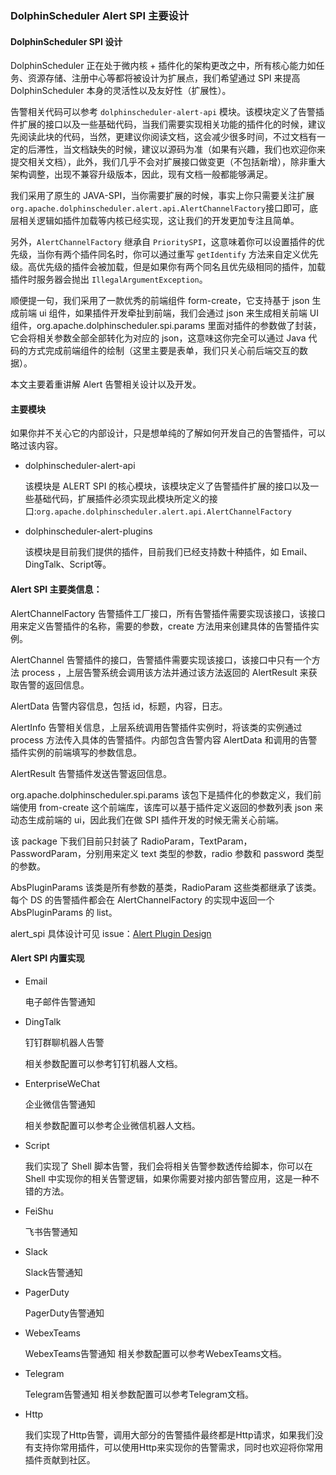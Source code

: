 ### DolphinScheduler Alert SPI 主要设计

#### DolphinScheduler SPI 设计

DolphinScheduler 正在处于微内核 + 插件化的架构更改之中，所有核心能力如任务、资源存储、注册中心等都将被设计为扩展点，我们希望通过 SPI 来提高 DolphinScheduler 本身的灵活性以及友好性（扩展性）。

告警相关代码可以参考 `dolphinscheduler-alert-api` 模块。该模块定义了告警插件扩展的接口以及一些基础代码，当我们需要实现相关功能的插件化的时候，建议先阅读此块的代码，当然，更建议你阅读文档，这会减少很多时间，不过文档有一定的后滞性，当文档缺失的时候，建议以源码为准（如果有兴趣，我们也欢迎你来提交相关文档），此外，我们几乎不会对扩展接口做变更（不包括新增），除非重大架构调整，出现不兼容升级版本，因此，现有文档一般都能够满足。

我们采用了原生的 JAVA-SPI，当你需要扩展的时候，事实上你只需要关注扩展`org.apache.dolphinscheduler.alert.api.AlertChannelFactory`接口即可，底层相关逻辑如插件加载等内核已经实现，这让我们的开发更加专注且简单。

另外，`AlertChannelFactory` 继承自 `PrioritySPI`，这意味着你可以设置插件的优先级，当你有两个插件同名时，你可以通过重写 `getIdentify` 方法来自定义优先级。高优先级的插件会被加载，但是如果你有两个同名且优先级相同的插件，加载插件时服务器会抛出 `IllegalArgumentException`。

顺便提一句，我们采用了一款优秀的前端组件 form-create，它支持基于 json 生成前端 ui 组件，如果插件开发牵扯到前端，我们会通过 json 来生成相关前端 UI 组件，org.apache.dolphinscheduler.spi.params 里面对插件的参数做了封装，它会将相关参数全部全部转化为对应的 json，这意味这你完全可以通过 Java 代码的方式完成前端组件的绘制（这里主要是表单，我们只关心前后端交互的数据）。

本文主要着重讲解 Alert 告警相关设计以及开发。

#### 主要模块

如果你并不关心它的内部设计，只是想单纯的了解如何开发自己的告警插件，可以略过该内容。

* dolphinscheduler-alert-api

  该模块是 ALERT SPI 的核心模块，该模块定义了告警插件扩展的接口以及一些基础代码，扩展插件必须实现此模块所定义的接口:`org.apache.dolphinscheduler.alert.api.AlertChannelFactory`

* dolphinscheduler-alert-plugins

  该模块是目前我们提供的插件，目前我们已经支持数十种插件，如 Email、DingTalk、Script等。


#### Alert SPI 主要类信息：

AlertChannelFactory
告警插件工厂接口，所有告警插件需要实现该接口，该接口用来定义告警插件的名称，需要的参数，create 方法用来创建具体的告警插件实例。

AlertChannel
告警插件的接口，告警插件需要实现该接口，该接口中只有一个方法 process ，上层告警系统会调用该方法并通过该方法返回的 AlertResult 来获取告警的返回信息。

AlertData
告警内容信息，包括 id，标题，内容，日志。

AlertInfo
告警相关信息，上层系统调用告警插件实例时，将该类的实例通过 process 方法传入具体的告警插件。内部包含告警内容 AlertData 和调用的告警插件实例的前端填写的参数信息。

AlertResult
告警插件发送告警返回信息。

org.apache.dolphinscheduler.spi.params
该包下是插件化的参数定义，我们前端使用 from-create 这个前端库，该库可以基于插件定义返回的参数列表 json 来动态生成前端的 ui，因此我们在做 SPI 插件开发的时候无需关心前端。

该 package 下我们目前只封装了 RadioParam，TextParam，PasswordParam，分别用来定义 text 类型的参数，radio 参数和 password 类型的参数。

AbsPluginParams 该类是所有参数的基类，RadioParam 这些类都继承了该类。每个 DS 的告警插件都会在 AlertChannelFactory 的实现中返回一个 AbsPluginParams 的 list。

alert_spi 具体设计可见 issue：[Alert Plugin Design](https://github.com/apache/incubator-dolphinscheduler/issues/3049)

#### Alert SPI 内置实现

* Email

  电子邮件告警通知

* DingTalk

  钉钉群聊机器人告警

  相关参数配置可以参考钉钉机器人文档。
* EnterpriseWeChat

  企业微信告警通知

  相关参数配置可以参考企业微信机器人文档。
* Script

  我们实现了 Shell 脚本告警，我们会将相关告警参数透传给脚本，你可以在 Shell 中实现你的相关告警逻辑，如果你需要对接内部告警应用，这是一种不错的方法。
* FeiShu

  飞书告警通知
* Slack

  Slack告警通知
* PagerDuty

  PagerDuty告警通知
* WebexTeams

  WebexTeams告警通知
  相关参数配置可以参考WebexTeams文档。
* Telegram

  Telegram告警通知
  相关参数配置可以参考Telegram文档。
* Http

  我们实现了Http告警，调用大部分的告警插件最终都是Http请求，如果我们没有支持你常用插件，可以使用Http来实现你的告警需求，同时也欢迎将你常用插件贡献到社区。

